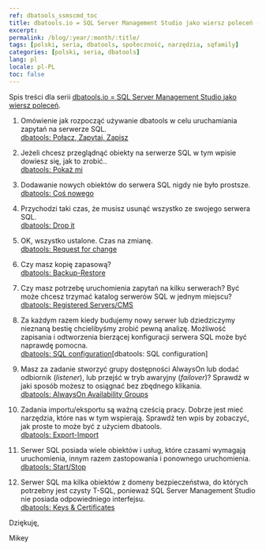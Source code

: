 ```yaml
---
ref: dbatools_ssmscmd_toc
title: dbatools.io = SQL Server Management Studio jako wiersz poleceń - spis treści
excerpt:
permalink: /blog/:year/:month/:title/
tags: [polski, seria, dbatools, społeczność, narzędzia, sqfamily]
categories: [polski, seria, dbatools]
lang: pl
locale: pl-PL
toc: false
---
```


Spis treści dla serii [dbatools.io = SQL Server Management Studio jako wiersz poleceń](/blog/2020/06/dbatools-io-sql-server-management-studio-jako-wiersz-polecen-polacz-zapytaj-zapisz).

1. Omówienie jak rozpocząć używanie dbatools w celu uruchamiania zapytań na serwerze SQL.  
[dbatools: Połącz, Zapytaj, Zapisz](/blog/2020/07/dbatools-io-sql-server-management-studio-jako-wiersz-polecen-polacz-zapytaj-zapisz)

2. Jeżeli chcesz przeglądnąć obiekty na serwerze SQL w tym wpisie dowiesz się, jak to zrobić..  
[dbatools: Pokaż mi](/blog/2020/07/dbatools-io-sql-server-management-studio-jako-wiersz-polecen-pokaz-mi/)

3. Dodawanie nowych obiektów do serwera SQL nigdy nie było prostsze.  
[dbatools: Coś nowego](/blog/2020/07/dbatools-io-sql-server-management-studio-jako-wiersz-polecen-cos-nowego/)

4. Przychodzi taki czas, że musisz usunąć wszystko ze swojego serwera SQL.  
[dbatools: Drop it](/blog/2020/07/dbatools-io-sql-server-management-studio-jako-wiersz-drop-it/)

5. OK, wszystko ustalone. Czas na zmianę.  
[dbatools: Request for change](/blog/2020/07/dbatools-io-sql-server-management-studio-jako-wiersz-request-for-change/)

6. Czy masz kopię zapasową?  
[dbatools: Backup-Restore](/blog/2020/08/dbatools-io-sql-server-management-studio-jako-wiersz-backup-restore/)

7. Czy masz potrzebę uruchomienia zapytań na kilku serwerach? Być może chcesz trzymać katalog serwerów SQL w jednym miejscu?
[dbatools: Registered Servers/CMS](/blog/2020/08/dbatools-io-sql-server-management-studio-jako-wiersz-registered-servers-cms/)

8. Za każdym razem kiedy budujemy nowy serwer lub dziedziczymy nieznaną bestię chcielibyśmy zrobić pewną analizę. Możliwość zapisania i odtworzenia bierzącej konfiguracji serwera SQL może być naprawdę pomocna.  
[dbatools: SQL configuration](/blog/2020/08/dbatools-io-sql-server-management-studio-jako-wiersz-sql-configuration/)[dbatools: SQL configuration]

9. Masz za zadanie stworzyć grupy dostępności AlwaysOn lub dodać odbiornik (*listener*), lub przejść w tryb awaryjny (*failover*)? Sprawdź w jaki sposób możesz to osiągnać bez zbędnego klikania.  
[dbatools: AlwaysOn Availability Groups](/blog/2020/08/dbatools-io-sql-server-management-studio-jako-wiersz-alwayson-availability-groups/)

10. Zadania importu/eksportu są ważną cześcią pracy. Dobrze jest mieć narzędzia, które nas w tym wspierają. Sprawdź ten wpis by zobaczyć, jak proste to może być z użyciem dbatools.  
[dbatools: Export-Import](/blog/2020/09/dbatools-io-sql-server-management-studio-jako-wiersz-export-import/)

11. Serwer SQL posiada wiele obiektów i usług, które czasami wymagają uruchomienia, innym razem zastopowania i ponownego uruchomienia.  
[dbatools: Start/Stop](/blog/2020/09/dbatools-io-sql-server-management-studio-jako-wiersz-start-stop/)

12. Serwer SQL ma kilka obiektów z domeny bezpieczeństwa, do których potrzebny jest czysty T-SQL, ponieważ SQL Server Management Studio nie posiada odpowiedniego interfejsu.  
[dbatools: Keys & Certificates](/blog/2020/09/dbatools-io--command-line-sql-server-management-studio-keys-certificates/)

Dziękuję,

Mikey
